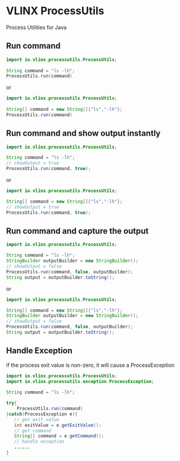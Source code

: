 # VLINX ProcessUtils

Process Utilities for Java

## Run command

```java
import io.vlinx.processutils.ProcessUtils;
 
String command = "ls -lh";
ProcessUtils.run(command)
```
or
```java
import io.vlinx.processutils.ProcessUtils;
 
String[] command = new String[]{"ls","-lh"};
ProcessUtils.run(command)
```


## Run command and show output instantly

```java
import io.vlinx.processutils.ProcessUtils;

String command = "ls -lh";
// showOutput = true
ProcessUtils.run(command, true);
```
or
```java
import io.vlinx.processutils.ProcessUtils;

String[] command = new String[]{"ls","-lh"};
// showOutput = true
ProcessUtils.run(command, true);
```

## Run command and capture the output

```java
import io.vlinx.processutils.ProcessUtils; 

String command = "ls -lh";
StringBuilder outputBuilder = new StringBuilder();
// showOutput = false
ProcessUtils.run(command, false, outputBuilder);
String output = outputBuilder.toString();
```
or
```java
import io.vlinx.processutils.ProcessUtils; 

String[] command = new String[]{"ls","-lh"};
StringBuilder outputBuilder = new StringBuilder();
// showOutput = false
ProcessUtils.run(command, false, outputBuilder);
String output = outputBuilder.toString();
```
## Handle Exception

if the process exit value is non-zero, it will cause a ProcessException

```java
import io.vlinx.processutils.ProcessUtils;
import io.vlinx.processutils.exception.ProcessException;
 
String command = "ls -lh";

try{
    ProcessUtils.run(command)
}catch(ProcessException e){
   // get exit value
   int exitValue = e.getExitValue();
   // get command
   String[] command = e.getCommand();
   // handle exception
   ......
}

```

